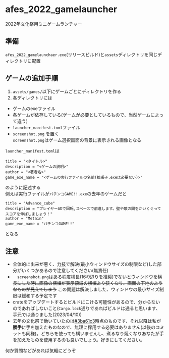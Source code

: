 # afes_2022_gamelauncher
2022年文化祭用ミニゲームランチャー

## 準備
`afes_2022_gamelaunchaer.exe`(リリースビルド)と`assets`ディレクトリを同じディレクトリに配置

## ゲームの追加手順

1. `assets/games/`以下にゲームごとにディレクトリを作る
1. 各ディレクトリには
- ゲームのexeファイル
- 各ゲームが依存している(ゲームが必要としているもので、当然ゲームによって違う)
- `launcher_manifest.toml`ファイル
- `screenshot.png`
を置く  
`screenshot.png`はゲーム選択画面の背景に表示される画像となる  
  
`launcher_manifest.toml`は
```
title = "<タイトル>"
description = "<ゲームの説明>"
author = "<著者名>"
game_exe_name = "<ゲームの実行ファイルの名前(拡張子.exeは必要ない)>"
```
のように記述する  
例えば実行ファイルが`パチンコGAME!!.exe`の去年のゲームだと
```
title = "Advance_cube"
description = "プレイヤーADで回転,スペースで前進します。壁や敵の間をかいくぐってスコアを伸ばしましょう！"
author = "Metain"
game_exe_name = "パチンコGAME!!"
```
となる

## 注意

- 全体的に出来が悪く、力技で解決(最小ウィンドウサイズの制限など)した部分がいくつかあるので注意してください(無責任)  
- 　~~`screenshot.png`はある程度横長(16:9辺りを推奨)でないとウィンドウを横長にした時に画像の横幅が表示領域の横幅より狭くなり、画面の下地のようなものが見えてしまう~~ この問題は解決しました、ウィンドウの最小サイズ制限は緩和する予定です
- crateをアップデートするとビルドにこける可能性があるので、分からないのであればしないこと(`Cargo.lock`通りであればビルドは通ると思います、手元では通りました(2023/04/10))
- 去年の文化祭で動いていたのは[#3ba61c3](https://github.com/nost15459/afes_2022_gamelauncher/commit/3ba61c3775ab05f7af6aae9cf5f34086e20254ec)時点のものです、それ以降は私が**勝手**に手を加えたものなので、無理に採用する必要はありません(以後のコミットも同様)。どちらを使っても構いませんし、煮るなり焼くなりあなたが手を加えたものを使用するのも良いでしょう。好きにしてください。

何か質問などがあれば気軽にどうぞ
